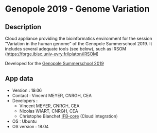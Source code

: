 # Genopole 2019 - Genome Variation

## Description

Cloud appliance providing the bioinformatics environment for the session "Variation in the human genome" of the Genopole Summerschool 2019. It includes several adequate tools (see below), such as IRSOM (https://forge.ibisc.univ-evry.fr/lplaton/IRSOM)

Developed for the [Genopole Summerschool 2019](https://www.genopole.fr/spip.php?page=rubrique_event&id_rubrique=1108&event=1108#.XQeELS3M08F)

## App data

* Version : 19.06
* Contact : Vincent MEYER, CNRGH, CEA
* Developers :
  - Vincent MEYER, CNRGH, CEA
  - Nicolas WIART, CNRGH, CEA
  - Christophe Blanchet [IFB-core](https://www.france-bioinformatique.fr/fr/core) (Cloud integration)
* OS : Ubuntu
* OS version : 18.04
